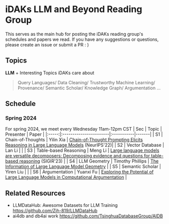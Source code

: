# iDAKs LLM and Beyond Reading Group
This serves as the main hub for posting the iDAKs reading group's schedules and papers we read. If you have any suggestions or questions, please create an issue or submit a PR : )

## Topics
**LLM** + Interesting Topics iDAKs care about<br>
> Query Languages/ Data Cleaning/ Trustworthy Machine Learning/ Provenance/ Semantic Scholar/ Knowledge Graph/ Argumentation …

## Schedule
### Spring 2024
For spring 2024, we meet every Wednesday 11am-12pm CST
| Sec | Topic                 | Presenter | Paper |
|:-----:|:-----------------------|:-----------|-------|
| S1  | Chain-of-Thoughts     | Yilin Xia | [Chain-of-Thought Prompting Elicits Reasoning in Large Language Models](https://proceedings.neurips.cc/paper_files/paper/2022/file/9d5609613524ecf4f15af0f7b31abca4-Paper-Conference.pdf) (NeurIPS'22)|<!---end--->
| S2  | Vector Database | Lan Li |          | <!---end--->
| S3  | Table-based Reasoning | Meng Li   | [Large language models are versatile decomposers: Decomposing evidence and questions for table-based reasoning](https://arxiv.org/pdf/2301.13808.pdf) (SIGIR'23) |  <!---end--->
| S4  | LLM Geometry | Timothy Phillips | [The Information of Large Language Model Geometry](https://arxiv.org/abs/2402.03471)  | <!---end--->
| S5  | Semantic Scholar | Yiren Liu          |                  |<!---end--->
| S6 | Argumentation | Yuanxi Fu          | [Exploring the Potential of Large Language Models in Computational Argumentation](https://arxiv.org/abs/2311.09022)               |<!---end--->


## Related Resources
- LLMDataHub: Awesome Datasets for LLM Training https://github.com/Zjh-819/LLMDataHub
- ai4db and db4ai work https://github.com/TsinghuaDatabaseGroup/AIDB 
